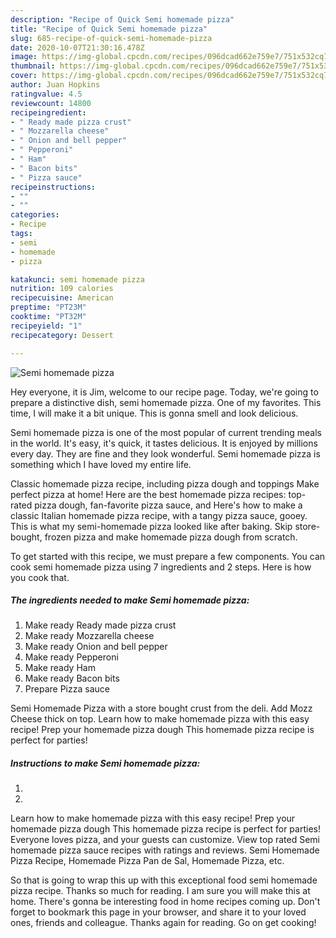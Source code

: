 ```yaml
---
description: "Recipe of Quick Semi homemade pizza"
title: "Recipe of Quick Semi homemade pizza"
slug: 685-recipe-of-quick-semi-homemade-pizza
date: 2020-10-07T21:30:16.478Z
image: https://img-global.cpcdn.com/recipes/096dcad662e759e7/751x532cq70/semi-homemade-pizza-recipe-main-photo.jpg
thumbnail: https://img-global.cpcdn.com/recipes/096dcad662e759e7/751x532cq70/semi-homemade-pizza-recipe-main-photo.jpg
cover: https://img-global.cpcdn.com/recipes/096dcad662e759e7/751x532cq70/semi-homemade-pizza-recipe-main-photo.jpg
author: Juan Hopkins
ratingvalue: 4.5
reviewcount: 14800
recipeingredient:
- " Ready made pizza crust"
- " Mozzarella cheese"
- " Onion and bell pepper"
- " Pepperoni"
- " Ham"
- " Bacon bits"
- " Pizza sauce"
recipeinstructions:
- ""
- ""
categories:
- Recipe
tags:
- semi
- homemade
- pizza

katakunci: semi homemade pizza 
nutrition: 109 calories
recipecuisine: American
preptime: "PT23M"
cooktime: "PT32M"
recipeyield: "1"
recipecategory: Dessert

---
```



![Semi homemade pizza](https://img-global.cpcdn.com/recipes/096dcad662e759e7/751x532cq70/semi-homemade-pizza-recipe-main-photo.jpg)

Hey everyone, it is Jim, welcome to our recipe page. Today, we're going to prepare a distinctive dish, semi homemade pizza. One of my favorites. This time, I will make it a bit unique. This is gonna smell and look delicious.

Semi homemade pizza is one of the most popular of current trending meals in the world. It's easy, it's quick, it tastes delicious. It is enjoyed by millions every day. They are fine and they look wonderful. Semi homemade pizza is something which I have loved my entire life.

Classic homemade pizza recipe, including pizza dough and toppings Make perfect pizza at home! Here are the best homemade pizza recipes: top-rated pizza dough, fan-favorite pizza sauce, and Here&#39;s how to make a classic Italian homemade pizza recipe, with a tangy pizza sauce, gooey. This is what my semi-homemade pizza looked like after baking. Skip store-bought, frozen pizza and make homemade pizza dough from scratch.


To get started with this recipe, we must prepare a few components. You can cook semi homemade pizza using 7 ingredients and 2 steps. Here is how you cook that.

<!--inarticleads1-->

##### The ingredients needed to make Semi homemade pizza:

1. Make ready  Ready made pizza crust
1. Make ready  Mozzarella cheese
1. Make ready  Onion and bell pepper
1. Make ready  Pepperoni
1. Make ready  Ham
1. Make ready  Bacon bits
1. Prepare  Pizza sauce


Semi Homemade Pizza with a store bought crust from the deli. Add Mozz Cheese thick on top. Learn how to make homemade pizza with this easy recipe! Prep your homemade pizza dough This homemade pizza recipe is perfect for parties! 

<!--inarticleads2-->

##### Instructions to make Semi homemade pizza:

1. 
1. 


Learn how to make homemade pizza with this easy recipe! Prep your homemade pizza dough This homemade pizza recipe is perfect for parties! Everyone loves pizza, and your guests can customize. View top rated Semi homemade pizza sauce recipes with ratings and reviews. Semi Homemade Pizza Recipe, Homemade Pizza Pan de Sal, Homemade Pizza, etc. 

So that is going to wrap this up with this exceptional food semi homemade pizza recipe. Thanks so much for reading. I am sure you will make this at home. There's gonna be interesting food in home recipes coming up. Don't forget to bookmark this page in your browser, and share it to your loved ones, friends and colleague. Thanks again for reading. Go on get cooking!
